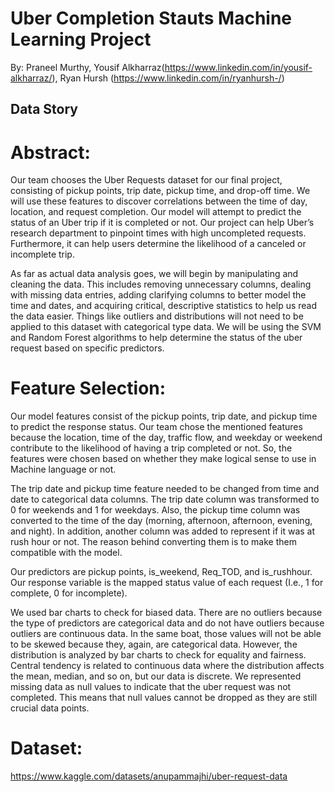 # Uber Completion Stauts Machine Learning Project 
By: Praneel Murthy, Yousif Alkharraz(https://www.linkedin.com/in/yousif-alkharraz/), Ryan Hursh (https://www.linkedin.com/in/ryanhursh-/) 

## Data Story
# Abstract:
Our team chooses the Uber Requests dataset for our final project, consisting of pickup points, trip date, pickup time, and drop-off time. We will use these features to discover correlations between the time of day, location, and request completion. Our model will attempt to predict the status of an Uber trip if it is completed or not. Our project can help Uber’s research department to pinpoint times with high uncompleted requests. Furthermore, it can help users determine the likelihood of a canceled or incomplete trip.   

As far as actual data analysis goes, we will begin by manipulating and cleaning the data. This includes removing unnecessary columns, dealing with missing data entries, adding clarifying columns to better model the time and dates, and acquiring critical, descriptive statistics to help us read the data easier. Things like outliers and distributions will not need to be applied to this dataset with categorical type data. We will be using the SVM and Random Forest algorithms to help determine the status of the uber request based on specific predictors.  

# Feature Selection:
Our model features consist of the pickup points, trip date, and pickup time to predict the response status. Our team chose the mentioned features because the location, time of the day, traffic flow, and weekday or weekend contribute to the likelihood of having a trip completed or not. So, the features were chosen based on whether they make logical sense to use in Machine language or not.  

The trip date and pickup time feature needed to be changed from time and date to categorical data columns. The trip date column was transformed to 0 for weekends and 1 for weekdays. Also, the pickup time column was converted to the time of the day (morning, afternoon, afternoon, evening, and night). In addition, another column was added to represent if it was at rush hour or not. The reason behind converting them is to make them compatible with the model.  

Our predictors are pickup points, is_weekend, Req_TOD, and is_rushhour. Our response variable is the mapped status value of each request (I.e., 1 for complete, 0 for incomplete).   

We used bar charts to check for biased data. There are no outliers because the type of predictors are categorical data and do not have outliers because outliers are continuous data. In the same boat, those values will not be able to be skewed because they, again, are categorical data. However, the distribution is analyzed by bar charts to check for equality and fairness. Central tendency is related to continuous data where the distribution affects the mean, median, and so on, but our data is discrete. We represented missing data as null values to indicate that the uber request was not completed. This means that null values cannot be dropped as they are still crucial data points. 

# Dataset:
https://www.kaggle.com/datasets/anupammajhi/uber-request-data 
